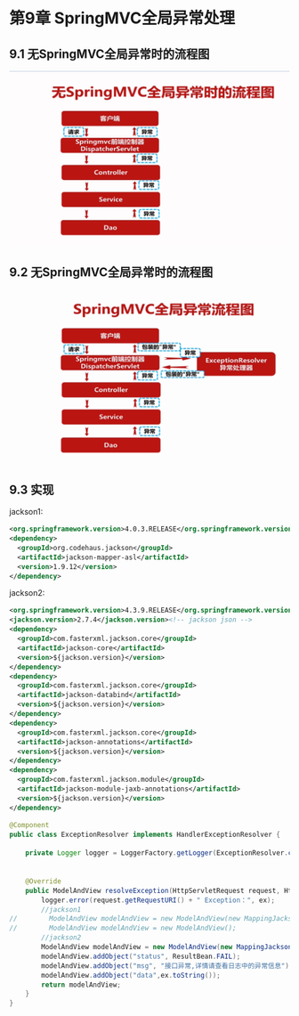 # 第9章 SpringMVC全局异常处理

## 9.1 无SpringMVC全局异常时的流程图
![无SpringMVC全局异常时的流程图](src/main/resources/images/9.GlobalExceptionAndInterceptor/无SpringMVC全局异常时的流程图.png)

## 9.2 无SpringMVC全局异常时的流程图
![SpringMVC全局异常流程图.png](src/main/resources/images/9.GlobalExceptionAndInterceptor/SpringMVC全局异常流程图.png)

## 9.3 实现

jackson1:
```xml
<org.springframework.version>4.0.3.RELEASE</org.springframework.version>
<dependency>
  <groupId>org.codehaus.jackson</groupId>
  <artifactId>jackson-mapper-asl</artifactId>
  <version>1.9.12</version>
</dependency>
```

jackson2:
```xml
<org.springframework.version>4.3.9.RELEASE</org.springframework.version>
<jackson.version>2.7.4</jackson.version><!-- jackson json -->
<dependency>
  <groupId>com.fasterxml.jackson.core</groupId>
  <artifactId>jackson-core</artifactId>
  <version>${jackson.version}</version>
</dependency>
<dependency>
  <groupId>com.fasterxml.jackson.core</groupId>
  <artifactId>jackson-databind</artifactId>
  <version>${jackson.version}</version>
</dependency>
<dependency>
  <groupId>com.fasterxml.jackson.core</groupId>
  <artifactId>jackson-annotations</artifactId>
  <version>${jackson.version}</version>
</dependency>
<dependency>
  <groupId>com.fasterxml.jackson.module</groupId>
  <artifactId>jackson-module-jaxb-annotations</artifactId>
  <version>${jackson.version}</version>
</dependency>

```

```java
@Component
public class ExceptionResolver implements HandlerExceptionResolver {

    private Logger logger = LoggerFactory.getLogger(ExceptionResolver.class);


    @Override
    public ModelAndView resolveException(HttpServletRequest request, HttpServletResponse response, Object handler, Exception ex) {
        logger.error(request.getRequestURI() + " Exception：", ex);
        //jackson1
//        ModelAndView modelAndView = new ModelAndView(new MappingJacksonJsonView());
//        ModelAndView modelAndView = new ModelAndView();
        //jackson2
        ModelAndView modelAndView = new ModelAndView(new MappingJackson2JsonView());
        modelAndView.addObject("status", ResultBean.FAIL);
        modelAndView.addObject("msg", "接口异常,详情请查看日志中的异常信息");
        modelAndView.addObject("data",ex.toString());
        return modelAndView;
    }
}
```

